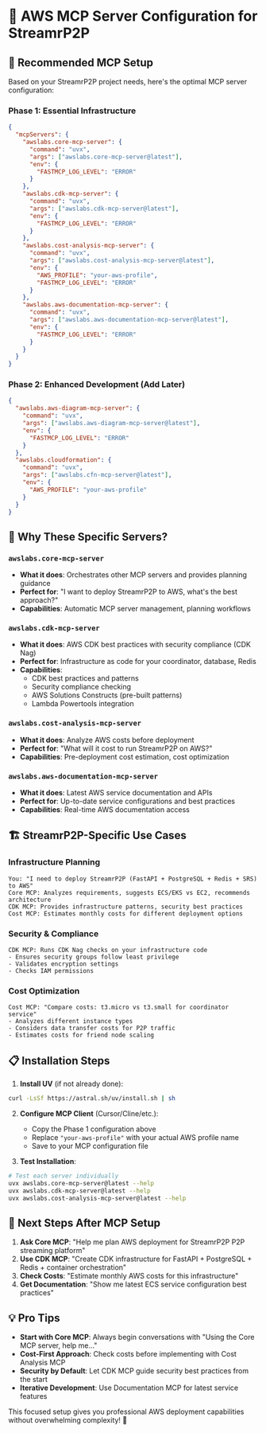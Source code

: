 # 🎯 AWS MCP Server Configuration for StreamrP2P

## 🚀 **Recommended MCP Setup**

Based on your StreamrP2P project needs, here's the optimal MCP server configuration:

### **Phase 1: Essential Infrastructure** 
```json
{
  "mcpServers": {
    "awslabs.core-mcp-server": {
      "command": "uvx",
      "args": ["awslabs.core-mcp-server@latest"],
      "env": {
        "FASTMCP_LOG_LEVEL": "ERROR"
      }
    },
    "awslabs.cdk-mcp-server": {
      "command": "uvx", 
      "args": ["awslabs.cdk-mcp-server@latest"],
      "env": {
        "FASTMCP_LOG_LEVEL": "ERROR"
      }
    },
    "awslabs.cost-analysis-mcp-server": {
      "command": "uvx",
      "args": ["awslabs.cost-analysis-mcp-server@latest"],
      "env": {
        "AWS_PROFILE": "your-aws-profile",
        "FASTMCP_LOG_LEVEL": "ERROR"
      }
    },
    "awslabs.aws-documentation-mcp-server": {
      "command": "uvx",
      "args": ["awslabs.aws-documentation-mcp-server@latest"],
      "env": {
        "FASTMCP_LOG_LEVEL": "ERROR"
      }
    }
  }
}
```

### **Phase 2: Enhanced Development** (Add Later)
```json
{
  "awslabs.aws-diagram-mcp-server": {
    "command": "uvx",
    "args": ["awslabs.aws-diagram-mcp-server@latest"],
    "env": {
      "FASTMCP_LOG_LEVEL": "ERROR"
    }
  },
  "awslabs.cloudformation": {
    "command": "uvx",
    "args": ["awslabs.cfn-mcp-server@latest"],
    "env": {
      "AWS_PROFILE": "your-aws-profile"
    }
  }
}
```

## 🎯 **Why These Specific Servers?**

### **`awslabs.core-mcp-server`** 
- **What it does**: Orchestrates other MCP servers and provides planning guidance
- **Perfect for**: "I want to deploy StreamrP2P to AWS, what's the best approach?"
- **Capabilities**: Automatic MCP server management, planning workflows

### **`awslabs.cdk-mcp-server`**
- **What it does**: AWS CDK best practices with security compliance (CDK Nag)
- **Perfect for**: Infrastructure as code for your coordinator, database, Redis
- **Capabilities**: 
  - CDK best practices and patterns
  - Security compliance checking
  - AWS Solutions Constructs (pre-built patterns)
  - Lambda Powertools integration

### **`awslabs.cost-analysis-mcp-server`**
- **What it does**: Analyze AWS costs before deployment
- **Perfect for**: "What will it cost to run StreamrP2P on AWS?"
- **Capabilities**: Pre-deployment cost estimation, cost optimization

### **`awslabs.aws-documentation-mcp-server`**
- **What it does**: Latest AWS service documentation and APIs
- **Perfect for**: Up-to-date service configurations and best practices
- **Capabilities**: Real-time AWS documentation access

## 🏗️ **StreamrP2P-Specific Use Cases**

### **Infrastructure Planning**
```
You: "I need to deploy StreamrP2P (FastAPI + PostgreSQL + Redis + SRS) to AWS"
Core MCP: Analyzes requirements, suggests ECS/EKS vs EC2, recommends architecture
CDK MCP: Provides infrastructure patterns, security best practices
Cost MCP: Estimates monthly costs for different deployment options
```

### **Security & Compliance**
```
CDK MCP: Runs CDK Nag checks on your infrastructure code
- Ensures security groups follow least privilege
- Validates encryption settings
- Checks IAM permissions
```

### **Cost Optimization**
```
Cost MCP: "Compare costs: t3.micro vs t3.small for coordinator service"
- Analyzes different instance types
- Considers data transfer costs for P2P traffic
- Estimates costs for friend node scaling
```

## 📋 **Installation Steps**

1. **Install UV** (if not already done):
```bash
curl -LsSf https://astral.sh/uv/install.sh | sh
```

2. **Configure MCP Client** (Cursor/Cline/etc.):
   - Copy the Phase 1 configuration above
   - Replace `"your-aws-profile"` with your actual AWS profile name
   - Save to your MCP configuration file

3. **Test Installation**:
```bash
# Test each server individually
uvx awslabs.core-mcp-server@latest --help
uvx awslabs.cdk-mcp-server@latest --help
uvx awslabs.cost-analysis-mcp-server@latest --help
```

## 🎯 **Next Steps After MCP Setup**

1. **Ask Core MCP**: "Help me plan AWS deployment for StreamrP2P P2P streaming platform"
2. **Use CDK MCP**: "Create CDK infrastructure for FastAPI + PostgreSQL + Redis + container orchestration"
3. **Check Costs**: "Estimate monthly AWS costs for this infrastructure"
4. **Get Documentation**: "Show me latest ECS service configuration best practices"

## 💡 **Pro Tips**

- **Start with Core MCP**: Always begin conversations with "Using the Core MCP server, help me..."
- **Cost-First Approach**: Check costs before implementing with Cost Analysis MCP
- **Security by Default**: Let CDK MCP guide security best practices from the start
- **Iterative Development**: Use Documentation MCP for latest service features

This focused setup gives you professional AWS deployment capabilities without overwhelming complexity! 🚀 